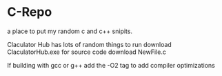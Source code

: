 # C-Repo
a place to put my random c and c++ snipits.

Claculator Hub has lots of random things to run download ClaculatorHub.exe for source code download NewFile.c


If building with gcc or g++ add the -O2 tag to add compiler optimizations
